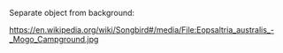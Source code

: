 Separate object from background:

https://en.wikipedia.org/wiki/Songbird#/media/File:Eopsaltria_australis_-_Mogo_Campground.jpg


